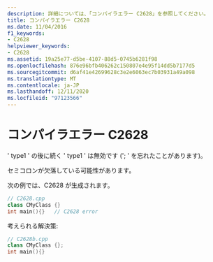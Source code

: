 ```yaml
---
description: 詳細については、「コンパイラエラー C2628」を参照してください。
title: コンパイラエラー C2628
ms.date: 11/04/2016
f1_keywords:
- C2628
helpviewer_keywords:
- C2628
ms.assetid: 19a25e77-d5be-4107-88d5-0745b6281f98
ms.openlocfilehash: 876e96bfb406262c150807e4e95f14dd5b7177d5
ms.sourcegitcommit: d6af41e42699628c3e2e6063ec7b03931a49a098
ms.translationtype: MT
ms.contentlocale: ja-JP
ms.lasthandoff: 12/11/2020
ms.locfileid: "97123566"
---
```

# <a name="compiler-error-c2628"></a>コンパイラエラー C2628

' type1 ' の後に続く ' type1 ' は無効です ('; ' を忘れたことがあります)。

セミコロンが欠落している可能性があります。

次の例では、C2628 が生成されます。

```cpp
// C2628.cpp
class CMyClass {}
int main(){}   // C2628 error
```

考えられる解決策:

```cpp
// C2628b.cpp
class CMyClass {};
int main(){}
```
